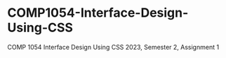 # COMP1054-Interface-Design-Using-CSS
COMP 1054 Interface Design Using CSS 2023, Semester 2, Assignment 1
